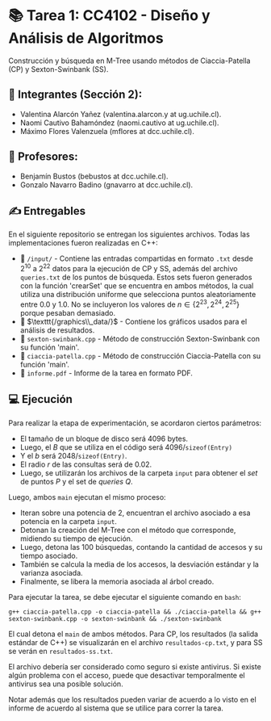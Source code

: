 # 📚 Tarea 1: CC4102 - Diseño y Análisis de Algoritmos

Construcción y búsqueda en M-Tree usando métodos de Ciaccia-Patella (CP) y Sexton-Swinbank (SS).

## 👤 Integrantes (Sección 2): 

- Valentina Alarcón Yañez (valentina.alarcon.y at ug.uchile.cl).
- Naomi Cautivo Bahamóndez (naomi.cautivo at ug.uchile.cl).
- Máximo Flores Valenzuela (mflores at dcc.uchile.cl).

## 👤 Profesores:

- Benjamín Bustos (bebustos at dcc.uchile.cl).
- Gonzalo Navarro Badino (gnavarro at dcc.uchile.cl).

## ✍️ Entregables

En el siguiente repositorio se entregan los siguientes archivos. Todas las implementaciones fueron realizadas en C++:

- 📁 $\texttt{/input/}$ - Contiene las entradas compartidas en formato $\texttt{.txt}$ desde $2^{10}$ a $2^{22}$ datos para la ejecución de CP y SS, además del archivo $\texttt{queries.txt}$ de los puntos de búsqueda. Estos sets fueron generados con la función 'crearSet' que se encuentra en ambos métodos, la cual utiliza una distribución uniforme que selecciona puntos aleatoriamente entre 0.0 y 1.0. No se incluyeron los valores de $n \in \{2^{23}, 2^{24}, 2^{25}\}$ porque pesaban demasiado. 
- 📁 $\texttt{/graphics\\_data/}$ - Contiene los gráficos usados para el análisis de resultados.
- 📄 $\texttt{sexton-swinbank.cpp}$ - Método de construcción Sexton-Swinbank con su función 'main'.
- 📄 $\texttt{ciaccia-patella.cpp}$ -  Método de construcción Ciaccia-Patella con su función 'main'.
- 📄 $\texttt{informe.pdf}$ - Informe de la tarea en formato PDF.

## 💻 Ejecución

Para realizar la etapa de experimentación, se acordaron ciertos parámetros:

 * El tamaño de un bloque de disco será $4096$ bytes.
 * Luego, el $B$ que se utiliza en el código será $4096 / \texttt{sizeof(Entry)}$
 * Y el $b$ será $2048 / \texttt{sizeof(Entry)}$.
 * El radio $r$ de las consultas será de $0.02$.
 * Luego, se utilizarán los archivos de la carpeta $\texttt{input}$ para obtener el _set_ de puntos $P$ y el set de _queries_ $Q$.

Luego, ambos $\texttt{main}$ ejecutan el mismo proceso:
- Iteran sobre una potencia de $2$, encuentran el archivo asociado a esa potencia en la carpeta $\texttt{input}$.
- Detonan la creación del M-Tree con el método que corresponde, midiendo su tiempo de ejecución.
- Luego, detona las $100$ búsquedas, contando la cantidad de accesos y su tiempo asociado.
- También se calcula la media de los accesos, la desviación estándar y la varianza asociada.
- Finalmente, se libera la memoria asociada al árbol creado.

Para ejecutar la tarea, se debe ejecutar el siguiente comando en $\texttt{bash}$:

`g++ ciaccia-patella.cpp -o ciaccia-patella && ./ciaccia-patella && g++ sexton-swinbank.cpp -o sexton-swinbank && ./sexton-swinbank`

El cual detona el $\texttt{main}$ de ambos métodos. Para CP, los resultados (la salida estándar de C++) se visualizarán en el archivo $\texttt{resultados-cp.txt}$, y para SS se verán en $\texttt{resultados-ss.txt}$.

El archivo debería ser considerado como seguro si existe antivirus. Si existe algún problema con el acceso, puede que desactivar temporalmente el antivirus sea una posible solución.

Notar además que los resultados pueden variar de acuerdo a lo visto en el informe de acuerdo al sistema que se utilice para correr la tarea.
